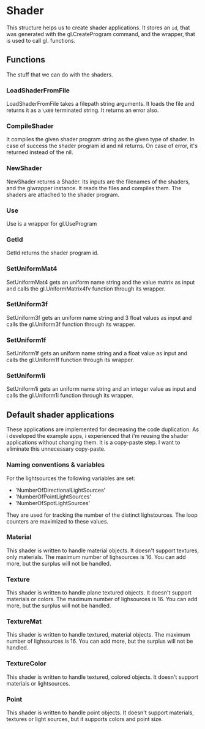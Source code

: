# Shader

This structure helps us to create shader applications. It stores an `id`, that was generated with the gl.CreateProgram command, and the wrapper, that is used to call gl. functions.


## Functions

The stuff that we can do with the shaders.

### LoadShaderFromFile

LoadShaderFromFile takes a filepath string arguments. It loads the file and returns it as a `\x00` terminated string. It returns an error also.

### CompileShader

It compiles the given shader program string as the given type of shader. In case of success the shader program id and nil returns. On case of error, it's returned instead of the nil.

### NewShader

NewShader returns a Shader. Its inputs are the filenames of the shaders, and the glwrapper instance. It reads the files and compiles them. The shaders are attached to the shader program.

### Use

Use is a wrapper for gl.UseProgram

### GetId

GetId returns the shader program id.

### SetUniformMat4

SetUniformMat4 gets an uniform name string and the value matrix as input and calls the gl.UniformMatrix4fv function through its wrapper.

### SetUniform3f

SetUniform3f gets an uniform name string and 3 float values as input and calls the gl.Uniform3f function through its wrapper.

### SetUniform1f

SetUniform1f gets an uniform name string and a float value as input and calls the gl.Uniform1f function through its wrapper.

### SetUniform1i

SetUniform1i gets an uniform name string and an integer value as input and calls the gl.Uniform1i function through its wrapper.

## Default shader applications

These applications are implemented for decreasing the code duplication. As i developed the example apps, i experienced that i'm reusing the shader applications without changing them. It is a copy-paste step. I want to eliminate this unnecessary copy-paste.

### Naming conventions & variables

For the lightsources the following variables are set:

- 'NumberOfDirectionalLightSources'
- 'NumberOfPointLightSources'
- 'NumberOfSpotLightSources'

They are used for tracking the number of the distinct lighstources. The loop counters are maximized to these values.


### Material

This shader is written to handle material objects. It doesn't support textures, only materials. The maximum number of lighsources is 16. You can add more, but the surplus will not be handled.

### Texture

This shader is written to handle plane textured objects. It doesn't support materials or colors. The maximum number of lighsources is 16. You can add more, but the surplus will not be handled.

### TextureMat

This shader is written to handle textured, material objects. The maximum number of lighsources is 16. You can add more, but the surplus will not be handled.

### TextureColor

This shader is written to handle textured, colored objects. It doesn't support materials or lightsources.

### Point

This shader is written to handle point objects. It doesn't support materials, textures or light sources, but it supports colors and point size.

